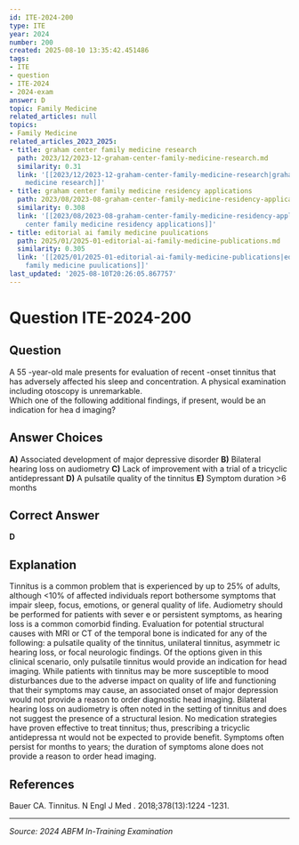 ```yaml
---
id: ITE-2024-200
type: ITE
year: 2024
number: 200
created: 2025-08-10 13:35:42.451486
tags:
- ITE
- question
- ITE-2024
- 2024-exam
answer: D
topic: Family Medicine
related_articles: null
topics:
- Family Medicine
related_articles_2023_2025:
- title: graham center family medicine research
  path: 2023/12/2023-12-graham-center-family-medicine-research.md
  similarity: 0.31
  link: '[[2023/12/2023-12-graham-center-family-medicine-research|graham center family
    medicine research]]'
- title: graham center family medicine residency applications
  path: 2023/08/2023-08-graham-center-family-medicine-residency-applications.md
  similarity: 0.308
  link: '[[2023/08/2023-08-graham-center-family-medicine-residency-applications|graham
    center family medicine residency applications]]'
- title: editorial ai family medicine puulications
  path: 2025/01/2025-01-editorial-ai-family-medicine-publications.md
  similarity: 0.305
  link: '[[2025/01/2025-01-editorial-ai-family-medicine-publications|editorial ai
    family medicine puulications]]'
last_updated: '2025-08-10T20:26:05.867757'
---
```


# Question ITE-2024-200

## Question
A 55 -year-old male presents for evaluation of recent -onset tinnitus that has adversely affected his 
sleep and concentration. A physical examination including otoscopy is unremarkable.  
 Which one of the following additional findings, if present, would be an indication for hea d imaging?

## Answer Choices
**A)** Associated development of major depressive disorder
**B)** Bilateral hearing loss on audiometry
**C)** Lack of improvement with a trial of a tricyclic antidepressant
**D)** A pulsatile quality of the tinnitus
**E)** Symptom duration >6 months

## Correct Answer
**D**

## Explanation
Tinnitus is a common problem that is experienced by up to 25% of adults, although <10% of affected individuals report bothersome symptoms that impair sleep, focus, emotions, or general quality of life. Audiometry should be performed for patients with sever e or persistent symptoms, as hearing loss is a common comorbid finding. Evaluation for potential structural causes with MRI or CT of the temporal bone is indicated for any of the following: a pulsatile quality of the tinnitus, unilateral tinnitus, asymmetr ic hearing loss, or focal neurologic findings. Of the options given in this clinical scenario, only pulsatile tinnitus would provide an indication for head imaging. While patients with tinnitus may be more susceptible to mood disturbances due to the adverse impact on quality of life and functioning that their symptoms may cause, an associated onset of major depression would not provide a reason to order diagnostic head imaging. Bilateral hearing loss on audiometry is often noted in the setting of tinnitus and does not suggest the presence of a structural lesion. No medication strategies have proven effective to treat tinnitus; thus, prescribing a tricyclic antidepressa nt would not be expected to provide benefit. Symptoms often persist for months to years; the duration of symptoms alone does not provide a reason to order head imaging.

## References
Bauer CA. Tinnitus. N Engl J Med . 2018;378(13):1224 -1231.

---
*Source: 2024 ABFM In-Training Examination*